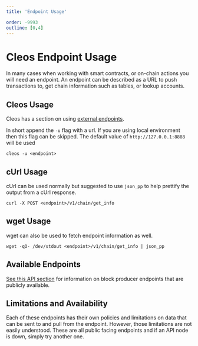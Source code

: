 ```yaml
---
title: 'Endpoint Usage'

order: -9993
outline: [0,4]
---
```


# Cleos Endpoint Usage

In many cases when working with smart contracts, or on-chain actions you will need an endpoint. An endpoint can be described as a URL to push transactions to, get chain information such as tables, or lookup accounts.

## Cleos Usage

Cleos has a section on using [external endpoints](../../../products/chain-api/index.md#external-apis).

In short append the `-u` flag with a url. If you are using local environment then this flag can be skipped. The default value of `http://127.0.0.1:8888` will be used

```
cleos -u <endpoint>
```

## cUrl Usage

cUrl can be used normally but suggested to use `json_pp` to help prettify the output from a cUrl response.

```
curl -X POST <endpoint>/v1/chain/get_info
```

## wget Usage

wget can also be used to fetch endpoint information as well.

```
wget -qO- /dev/stdout <endpoint>/v1/chain/get_info | json_pp
```

## Available Endpoints

[See this API section](../../../products/chain-api/index.md) for information on block producer endpoints that are publicly available.

## Limitations and Availability

Each of these endpoints has their own policies and limitations on data that can be sent to and pull from the endpoint. However, those limitations are not easily understood. These are all public facing endpoints and if an API node is down, simply try another one.